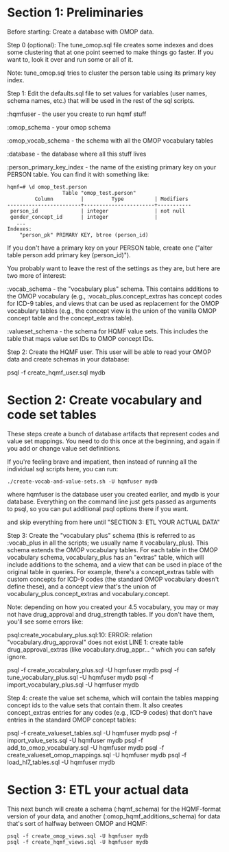
# Section 1: Preliminaries

Before starting: Create a database with OMOP data.

Step 0 (optional): The tune_omop.sql file creates some indexes and does some clustering that at one point
seemed to make things go faster. If you want to, look it over and run some or all of it.

Note: tune_omop.sql tries to cluster the person table using its primary key index. 

Step 1: Edit the defaults.sql file to set values for variables (user names, schema names, etc.) that will
be used in the rest of the sql scripts.

:hqmfuser - the user you create to run hqmf stuff

:omop_schema - your omop schema

:omop_vocab_schema - the schema with all the OMOP vocabulary tables

:database - the database where all this stuff lives

:person_primary_key_index - the name of the existing primary key on your PERSON table. You can find it with something like:

```
hqmf=# \d omop_test.person
                  Table "omop_test.person"
         Column         |         Type          | Modifiers 
------------------------+-----------------------+-----------
 person_id              | integer               | not null
 gender_concept_id      | integer               | 
   ...
Indexes:
    "person_pk" PRIMARY KEY, btree (person_id)
```

If you don't have a primary key on your PERSON table, create one ("alter table person add primary key (person_id)").

You probably want to leave the rest of the settings as they are, but here are two more of interest:

:vocab_schema - the "vocabulary plus" schema. This contains additions
to the OMOP vocabulary (e.g., :vocab_plus.concept_extras has concept
codes for ICD-9 tables, and views that can be used as replacement for
the OMOP vocabulary tables (e.g., the concept view is the union of the
vanilla OMOP concept table and the concept_extras table).

:valueset_schema - the schema for HQMF value sets. This includes the table
that maps value set IDs to OMOP concept IDs.


Step 2: Create the HQMF user. This user will be able to read your OMOP
data and create schemas in your database:

psql -f create_hqmf_user.sql mydb

# Section 2: Create vocabulary and code set tables

These steps create a bunch of database artifacts that represent codes
and value set mappings. You need to do this once at the beginning, and
again if you add or change value set definitions.

If you're feeling brave and impatient, then instead of running all the
individual sql scripts here, you can run:

   `./create-vocab-and-value-sets.sh -U hqmfuser mydb`

where hqmfuser is the database user you created earlier, and mydb is
your database. Everything on the command line just gets passed as
arguments to psql, so you can put additional psql options there if you
want.

and skip everything from here until "SECTION 3: ETL YOUR ACTUAL DATA"

Step 3: Create the "vocabulary plus" schema (this is referred to as
:vocab_plus in all the scripts; we usually name it
vocabulary_plus). This schema extends the OMOP vocabulary tables. For
each table in the OMOP vocabulary schema, vocabulary_plus has an
"extras" table, which will include additions to the schema, and a view
that can be used in place of the original table in queries. For
example, there's a concept_extras table with custom concepts for ICD-9
codes (the standard OMOP vocabulary doesn't define these), and a
concept view that's the union of vocabulary_plus.concept_extras and
vocabulary.concept.

Note: depending on how you created your 4.5 vocabulary, you may or may not have drug_approval
and drug_strength tables. If you don't have them, you'll see some errors like:

  psql:create_vocabulary_plus.sql:10: ERROR:  relation "vocabulary.drug_approval" does not exist
  LINE 1: create table drug_approval_extras (like vocabulary.drug_appr...
                                                ^
which you can safely ignore.

psql -f create_vocabulary_plus.sql -U hqmfuser mydb
psql -f tune_vocabulary_plus.sql -U hqmfuser mydb
psql -f import_vocabulary_plus.sql -U hqmfuser mydb

Step 4: create the value set schema, which will contain the tables mapping concept ids to the
value sets that contain them. It also creates concept_extras entries for any codes (e.g., ICD-9 codes)
that don't have entries in the standard OMOP concept tables:

psql -f create_valueset_tables.sql -U hqmfuser mydb
psql -f import_value_sets.sql -U hqmfuser mydb
psql -f add_to_omop_vocabulary.sql -U hqmfuser mydb
psql -f create_valueset_omop_mappings.sql -U hqmfuser mydb
psql -f load_hl7_tables.sql -U hqmfuser mydb


# Section 3: ETL your actual data

This next bunch will create a schema (:hqmf_schema) for the HQMF-format
version of your data, and another (:omop_hqmf_additions_schema) for
data that's sort of halfway between OMOP and HQMF:

```
psql -f create_omop_views.sql -U hqmfuser mydb
psql -f create_hqmf_views.sql -U hqmfuser mydb
```

